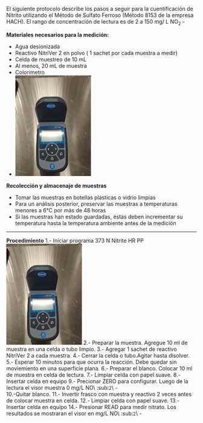 El siguiente protocolo describe los pasos a seguir para la cuentificación de Nitrito utilizando el Método de Sulfato Ferroso (Método 8153 de la empresa HACH).
El rango de concentración de lectura es de 2 a 150 mg/ L NO<sub>2</sub> <exp>-</exp>  


 **Materiales necesarios para la medición:** 
- Agua desionizada
- Reactivo NitriVer 2 en polvo ( 1 sachet por cada muestra a medir)
- Celda de muestreo de 10 mL 
- Al menos, 20 mL de muestra
- Colorimetro 
- <img src="images/DR900_Tapa.jpeg" width="200">


**Recolección y almacenaje de muestras** 

- Tomar  las muestras en botellas plásticas o vidrio limpias 
- Para un análisis posterior, preservar las muestras a temperaturas menores a 6°C por más de 48 horas
- Si las muestras han estado guardadas, éstas deben incrementar su temperatura hasta la temperatura ambiente antes de la medición

---------------------------------------------------------------------------------------------------------------------------------------------
**Procedimiento** 
1.- Iniciar programa 373 N Nitrite HR PP <img src="images/DR900_Tapa.jpeg" width="200">
2.- Preparar la muestra. Agregue 10 ml de muestra en una celda o tubo limpio.
3.- Agregar 1 sachet de reactivo NitriVer 2 a cada muestra.
4.- Cerrar la celda o tubo.Agitar hasta disolver.
5.- Esperar 10 minutos para que ocurra la reacción. Debe quedar sin moviemiento en una superficie plana.
6.- Preparar el blanco. Colocar 10 ml de muestra en celda de lectura.
7.- Limpiar celda con papel suave.
8.- Insertar celda en equipo
9.- Precionar ZERO para configurar. Luego de la lectura el visor muestra 0 mg/L NO\ :sub:`2`\ -  
10.-Quitar blanco.
11.- Invertir frasco con muestra y reactivo 2 veces antes de colocar muestra en celda.
12.- Limpiar celda con papel suave.
13.- Insertar celda en equipo
14.- Presionar READ para medir nitrato. Los resultados se mostraran el visor en mg/L NO\ :sub:`2`\ -

